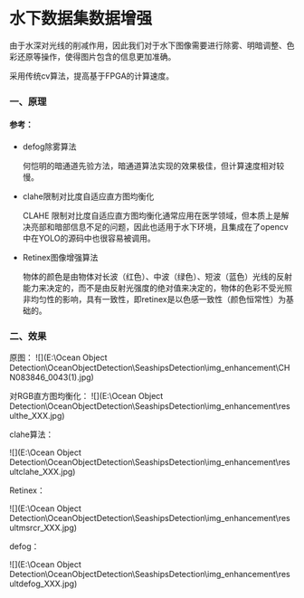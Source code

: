 # 水下数据集数据增强

由于水深对光线的削减作用，因此我们对于水下图像需要进行除雾、明暗调整、色彩还原等操作，使得图片包含的信息更加准确。

采用传统cv算法，提高基于FPGA的计算速度。

### 一、原理

#### 参考：

- defog除雾算法

  何恺明的暗通道先验方法，暗通道算法实现的效果极佳，但计算速度相对较慢。

- clahe限制对比度自适应直方图均衡化

  CLAHE 限制对比度自适应直方图均衡化通常应用在医学领域，但本质上是解决亮部和暗部信息不足的问题，因此也适用于水下环境，且集成在了opencv中在YOLO的源码中也很容易被调用。

- Retinex图像增强算法

  物体的颜色是由物体对长波（红色）、中波（绿色）、短波（蓝色）光线的反射能力来决定的，而不是由反射光强度的绝对值来决定的，物体的色彩不受光照非均匀性的影响，具有一致性，即retinex是以色感一致性（颜色恒常性）为基础的。

### 二、效果

原图：
![](E:\Ocean Object Detection\OceanObjectDetection\SeashipsDetection\img_enhancement\CHN083846_0043(1).jpg)

对RGB直方图均衡化：
![](E:\Ocean Object Detection\OceanObjectDetection\SeashipsDetection\img_enhancement\resulthe_XXX.jpg)

clahe算法：

![](E:\Ocean Object Detection\OceanObjectDetection\SeashipsDetection\img_enhancement\resultclahe_XXX.jpg)

Retinex：

![](E:\Ocean Object Detection\OceanObjectDetection\SeashipsDetection\img_enhancement\resultmsrcr_XXX.jpg)

defog：

![](E:\Ocean Object Detection\OceanObjectDetection\SeashipsDetection\img_enhancement\resultdefog_XXX.jpg)